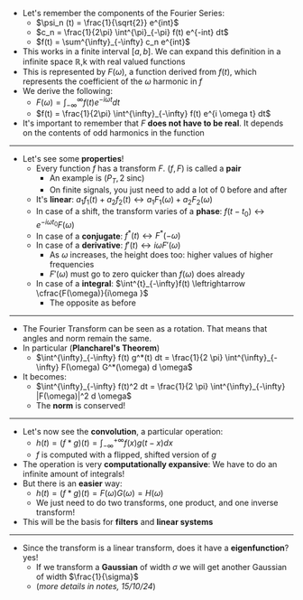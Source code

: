 + Let's remember the components of the Fourier Series:
	+ $\psi_n (t) = \frac{1}{\sqrt{2}} e^{int}$
	+ $c_n = \frac{1}{2\pi} \int^{\pi}_{-\pi} f(t) e^{-int} dt$
	+ $f(t) = \sum^{\infty}_{-\infty} c_n e^{int}$
+ This works in a finite interval $[a, b]$. We can expand this definition in a infinite space $\mathbb{R}$,k with real valued functions
+ This is represented by $F(\omega)$, a function derived from $f(t)$, which represents the coefficient of the $\omega$ harmonic in $f$
+ We derive the following:
	+ $F(\omega) = \int^{\infty}_{-\infty} f(t) e^{-i \omega t} dt$
	+ $f(t) = \frac{1}{2\pi} \int^{\infty}_{-\infty} f(t) e^{i \omega t} dt$
+ It's important to remember that $F$ **does not have to be real**. It depends on the contents of odd harmonics in the function
---
+ Let's see some **properties**!
	+ Every function $f$ has a transform $F$. $(f, F)$ is called a **pair**
		+ An example is $(P_T, 2\;\text{sinc})$
		+ On finite signals, you just need to add a lot of 0 before and after
	+ It's **linear**: $a_1 f_1(t) + a_2 f_2(t) \leftrightarrow a_1 F_1(\omega) + a_2 F_2(\omega)$
	+ In case of a shift, the transform varies of a **phase**: $f(t-t_0) \leftrightarrow e^{-i \omega t_0}F(\omega)$
	+ In case of a **conjugate**: $f^*(t) \leftrightarrow F^*(-\omega)$ 
	+ In case of a **derivative**: $f'(t) \leftrightarrow i\omega F'(\omega)$ 
		+ As $\omega$ increases, the height does too: higher values of higher frequencies
		+ $F'(\omega)$ must go to zero quicker than $f(\omega)$ does already
	+ In case of a **integral**: $\int^{t}_{-\infty}f(t) \leftrightarrow \cfrac{F(\omega)}{i\omega }$ 
		+ The opposite as before
---
+ The Fourier Transform can be seen as a rotation. That means that angles and norm remain the same.
+ In particular (**Plancharel's Theorem**)
	+ $\int^{\infty}_{-\infty} f(t) g^*(t) dt = \frac{1}{2 \pi} \int^{\infty}_{-\infty} F(\omega) G^*(\omega) d \omega$ 
+ It becomes:
	+ $\int^{\infty}_{-\infty} f(t)^2 dt = \frac{1}{2 \pi} \int^{\infty}_{-\infty} |F(\omega)|^2 d \omega$ 
	+ The **norm** is conserved!
---
+ Let's now see the **convolution**, a particular operation:
	+ $h(t) = (f * g) (t) = \int^{+\infty}_{-\infty} f(x) g(t-x) dx$
	+ $f$ is computed with a flipped, shifted version of $g$
+ The operation is very **computationally expansive**: We have to do an infinite amount of integrals!
+ But there is an **easier** way:
	+ $h(t) = (f * g) (t) = F(\omega)G(\omega) = H(\omega)$
	+ We just need to do two transforms, one product, and one inverse transform!
+ This will be the basis for **filters** and **linear systems**
---
+ Since the transform is a linear transform, does it have a **eigenfunction**? yes!
	+ If we transform a **Gaussian** of width $\sigma$ we will get another Gaussian of width $\frac{1}{\sigma}$
	+ (*more details in notes, 15/10/24*)